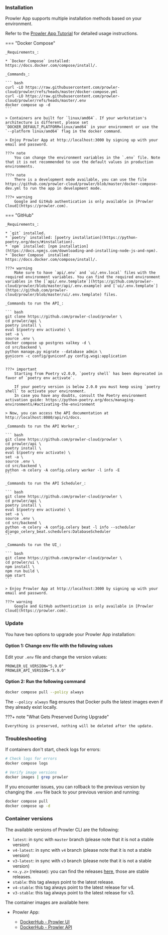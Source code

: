 ### Installation

Prowler App supports multiple installation methods based on your environment.

Refer to the [Prowler App Tutorial](../tutorials/prowler-app.md) for detailed usage instructions.

=== "Docker Compose"

    _Requirements_:

    * `Docker Compose` installed: https://docs.docker.com/compose/install/.

    _Commands_:

    ``` bash
    curl -LO https://raw.githubusercontent.com/prowler-cloud/prowler/refs/heads/master/docker-compose.yml
    curl -LO https://raw.githubusercontent.com/prowler-cloud/prowler/refs/heads/master/.env
    docker compose up -d
    ```

    > Containers are built for `linux/amd64`. If your workstation's architecture is different, please set `DOCKER_DEFAULT_PLATFORM=linux/amd64` in your environment or use the `--platform linux/amd64` flag in the docker command.

    > Enjoy Prowler App at http://localhost:3000 by signing up with your email and password.

    ???+ note
        You can change the environment variables in the `.env` file. Note that it is not recommended to use the default values in production environments.

    ???+ note
        There is a development mode available, you can use the file https://github.com/prowler-cloud/prowler/blob/master/docker-compose-dev.yml to run the app in development mode.

    ???+ warning
        Google and GitHub authentication is only available in [Prowler Cloud](https://prowler.com).

=== "GitHub"

    _Requirements_:

    * `git` installed.
    * `poetry` installed: [poetry installation](https://python-poetry.org/docs/#installation).
    * `npm` installed: [npm installation](https://docs.npmjs.com/downloading-and-installing-node-js-and-npm).
    * `Docker Compose` installed: https://docs.docker.com/compose/install/.

    ???+ warning
        Make sure to have `api/.env` and `ui/.env.local` files with the required environment variables. You can find the required environment variables in the [`api/.env.template`](https://github.com/prowler-cloud/prowler/blob/master/api/.env.example) and [`ui/.env.template`](https://github.com/prowler-cloud/prowler/blob/master/ui/.env.template) files.

    _Commands to run the API_:

    ``` bash
    git clone https://github.com/prowler-cloud/prowler \
    cd prowler/api \
    poetry install \
    eval $(poetry env activate) \
    set -a \
    source .env \
    docker compose up postgres valkey -d \
    cd src/backend \
    python manage.py migrate --database admin \
    gunicorn -c config/guniconf.py config.wsgi:application
    ```

    ???+ important
        Starting from Poetry v2.0.0, `poetry shell` has been deprecated in favor of `poetry env activate`.

        If your poetry version is below 2.0.0 you must keep using `poetry shell` to activate your environment.
        In case you have any doubts, consult the Poetry environment activation guide: https://python-poetry.org/docs/managing-environments/#activating-the-environment

    > Now, you can access the API documentation at http://localhost:8080/api/v1/docs.

    _Commands to run the API Worker_:

    ``` bash
    git clone https://github.com/prowler-cloud/prowler \
    cd prowler/api \
    poetry install \
    eval $(poetry env activate) \
    set -a \
    source .env \
    cd src/backend \
    python -m celery -A config.celery worker -l info -E
    ```

    _Commands to run the API Scheduler_:

    ``` bash
    git clone https://github.com/prowler-cloud/prowler \
    cd prowler/api \
    poetry install \
    eval $(poetry env activate) \
    set -a \
    source .env \
    cd src/backend \
    python -m celery -A config.celery beat -l info --scheduler django_celery_beat.schedulers:DatabaseScheduler
    ```

    _Commands to run the UI_:

    ``` bash
    git clone https://github.com/prowler-cloud/prowler \
    cd prowler/ui \
    npm install \
    npm run build \
    npm start
    ```

    > Enjoy Prowler App at http://localhost:3000 by signing up with your email and password.

    ???+ warning
        Google and GitHub authentication is only available in [Prowler Cloud](https://prowler.com).


### Update

You have two options to upgrade your Prowler App installation:

#### Option 1: Change env file with the following values

Edit your `.env` file and change the version values:

```env
PROWLER_UI_VERSION="5.9.0"
PROWLER_API_VERSION="5.9.0"
```

#### Option 2: Run the following command

```bash
docker compose pull --policy always
```

The `--policy always` flag ensures that Docker pulls the latest images even if they already exist locally.


???+ note "What Gets Preserved During Upgrade"

    Everything is preserved, nothing will be deleted after the update.

### Troubleshooting

If containers don't start, check logs for errors:

```bash
# Check logs for errors
docker compose logs

# Verify image versions
docker images | grep prowler
```

If you encounter issues, you can rollback to the previous version by changing the `.env` file back to your previous version and running:

```bash
docker compose pull
docker compose up -d
```


### Container versions

The available versions of Prowler CLI are the following:

- `latest`: in sync with `master` branch (please note that it is not a stable version)
- `v4-latest`: in sync with `v4` branch (please note that it is not a stable version)
- `v3-latest`: in sync with `v3` branch (please note that it is not a stable version)
- `<x.y.z>` (release): you can find the releases [here](https://github.com/prowler-cloud/prowler/releases), those are stable releases.
- `stable`: this tag always point to the latest release.
- `v4-stable`: this tag always point to the latest release for v4.
- `v3-stable`: this tag always point to the latest release for v3.

The container images are available here:

- Prowler App:

    - [DockerHub - Prowler UI](https://hub.docker.com/r/prowlercloud/prowler-ui/tags)
    - [DockerHub - Prowler API](https://hub.docker.com/r/prowlercloud/prowler-api/tags)

